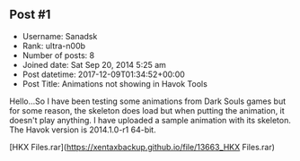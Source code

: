 ## Post #1
- Username: Sanadsk
- Rank: ultra-n00b
- Number of posts: 8
- Joined date: Sat Sep 20, 2014 5:25 am
- Post datetime: 2017-12-09T01:34:52+00:00
- Post Title: Animations not showing in Havok Tools

Hello...So I have been testing some animations from Dark Souls games but for some reason, the skeleton does load but when putting the animation, it doesn't play anything.
I have uploaded a sample animation with its skeleton. The Havok version is 2014.1.0-r1 64-bit.

[HKX Files.rar](https://xentaxbackup.github.io/file/13663_HKX Files.rar)
